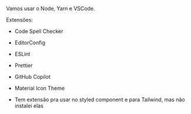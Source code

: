 Vamos usar o Node, Yarn e VSCode.

Extensões:

- Code Spell Checker
- EditorConfig
- ESLint
- Prettier
- GitHub Copilot
- Material Icon Theme

- Tem extensão pra usar no styled component e para Tailwind, mas não instalei elas







